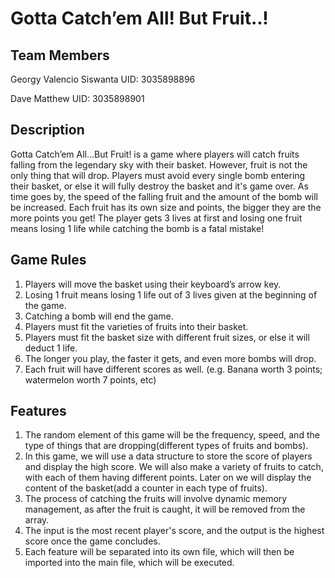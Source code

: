 # Gotta Catch’em All! But Fruit..!
## Team Members
Georgy Valencio Siswanta UID: 3035898896

Dave Matthew UID: 3035898901

## Description
Gotta Catch’em All…But Fruit! is a game where players will catch fruits falling from the legendary sky with their basket. However, fruit is not the only thing that will drop. Players must avoid every single bomb entering their basket, or else it will fully destroy the basket and it's game over. As time goes by, the speed of the falling fruit and the amount of the bomb will be increased. Each fruit has its own size and points, the bigger they are the more points you get! The player gets 3 lives at first and losing one fruit means losing 1 life while catching the bomb is a fatal mistake!

## Game Rules
1. Players will move the basket using their keyboard’s arrow key.
2. Losing 1 fruit means losing 1 life out of 3 lives given at the beginning of the game.
3. Catching a bomb will end the game.
4. Players must fit the varieties of fruits into their basket.
5. Players must fit the basket size with different fruit sizes, or else it will deduct 1 life.
6. The longer you play, the faster it gets, and even more bombs will drop.
7. Each fruit will have different scores as well. (e.g. Banana worth 3 points; watermelon worth 7 points, etc)

## Features
1. The random element of this game will be the frequency, speed, and the type of things that are dropping(different types of fruits and bombs).
2. In this game, we will use a data structure to store the score of players and display the high score. We will also make a variety of fruits to catch, with each of them having different points. Later on we will display the content of the basket(add a counter in each type of fruits). 
3. The process of catching the fruits will involve dynamic memory management, as after the fruit is caught, it will be removed from the array.
4. The input is the most recent player's score, and the output is the highest score once the game concludes.
5. Each feature will be separated into its own file, which will then be imported into the main file, which will be executed.



